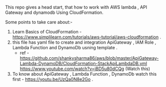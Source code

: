 This repo gives a head start, that how to work with AWS lambda , API Gateway and dynamodb Using CloudFormation.

Some points to take care about:-
  1. Learn Basics of CloudFormation - https://www.simplilearn.com/tutorials/aws-tutorial/aws-cloudformation .
  2. this file has yaml file to create and integration ApiGateway , IAM Role , Lambda Function and DynamoDb usning template .
		- ref - https://github.com/shankysharma86/aws/blob/master/ApiGateway-Lambda-DynamoDB/CloudFormation-StackApiLambdaDB.yml 
				https://www.youtube.com/watch?v=jBD5u80dCQg (Watch this)
  3. To know about ApiGateway , Lambda Function , DynamoDb watch this first - https://youtu.be/UzQa0N8e2Go .				 